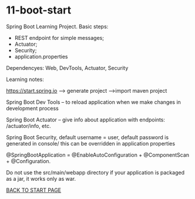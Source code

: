 # 11-boot-start
Spring Boot Learning Project. 
Basic steps:  
  - REST endpoint for simple messages;  
  - Actuator;   
  - Security;  
  - application.properties 

Dependencyes: Web, DevTools, Actuator, Security

Learning notes:  

https://start.spring.io --> generate project -->import maven project


Spring Boot Dev Tools – to reload application when we make changes in development process  

Spring Boot Actuator – give info about application with endpoints:   /actuator/info, etc.  

Spring Boot Security, default username = user, default password is generated in console/ this can be overridden in application properties


@SpringBootApplication = @EnableAutoConfiguration + @ComponentScan + @Configuration.    
  
Do not use the src/main/webapp directory if your application is packaged as a jar, it works only as war.  


[BACK TO START PAGE](https://github.com/FlorescuAndrei/Start.git)
